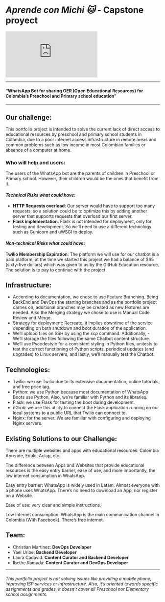 # _Aprende con Michi 🐱_ - Capstone proyect
![](https://fv9-3.failiem.lv/thumb_show.php?i=8qfjk78a6&view)

------------

#### “WhatsApp Bot for sharing OER (Open Educational Resources) for Colombia’s Preschool and Primary school education”

------------
## Our challenge:
This portfolio project is intended to solve the current lack of direct access to educational resources by preschool and primary school students in Colombia, due to a poor internet access infrastructure in remote areas and common problems such as low income in most Colombian families or absence of a computer at home.

### Who will help and users:
The users of the WhatsApp bot are the parents of children in Preschool or Primary school. However, their children would be the ones that benefit from it.



#### _Technical Risks what could have:_

- **HTTP Requests overload**: Our server would have to support too many requests, so a solution could be to optimize this by adding another server that supports requests that overload our first server.
- **Flask implementation**: Flask is not intended for deployment, only for testing and development. So we’ll need to use a different technology such as Gunicorn and uWSGI to deploy.

#### _Non-technical Risks what could have:_

**Twilio Membership Expiration**: The platform we will use for our chatbot is a paid platform, at the time we started this project we had a balance of $65 (sixty-five dollars) which was given to us by the GitHub Education resource. The solution is to pay to continue with the project.

## Infrastructure:
- According to documentation, we chose to use Feature Branching. Being BackEnd and DevOps the starting branches and as the portfolio project carries on, additional branches may be created as new features are needed. Also the Merging strategy we chose to use is Manual Code Review and Merge.
- Strategy for deployment: Recreate, it implies downtime of the service depending on both shutdown and boot duration of the application.
- We’ll upload files on SSH by using the *scp* command. Additionally, - We’ll storage the files following the same Chatbot content structure.
- We’ll use Pycodestyle for a consistent styling in Python files, unitests to test the correct functioning of Python scripts, periodical updates (and upgrades) to Linux servers, and lastly, we’ll manually test the Chatbot.


## Technologies:
- Twilio: we use Twilio due to its extensive documentation, online tutorials, and free price tag.
- Python: we use Python because most documentation of WhatsApp Boots use Python, Also, we’re familiar with Python and its libraries.
- Flask: we use Flask for testing the boot during development.
- nGrok: we use this utility to connect the Flask application running on our local systems to a public URL that Twilio can connect to.
- Nginx: for the server. We are familiar with configuring and deploying Nginx servers.

## Existing Solutions to our Challenge:
There are multiple websites and apps with educational resources: Colombia Aprende, Eduki, Aulap, etc.

The difference between Apps and Websites that provide educational resources is the easy entry barrier, ease of use, and more importantly, the low internet consumption in WhatsApp.

Easy entry barrier: WhatsApp is widely used in Latam. Almost everyone with a phone uses WhatsApp. There’s no need to download an App, nor register on a Website.

Ease of use: very clear and simple instructions.

Low Internet consumption: WhatsApp is the main communication channel in Colombia (With Facebook). There’s free internet.


## Team:
- Christian Martinez:  **DevOps Developer**
- Yael Uribe: **Backend Developer**
- Laura Cadavid: **Content Curator and Backend Developer**
- Ibethe Ramada: **Content Curator and DevOps Developer**

_________
###### This portfolio project is not solving issues like providing a mobile phone, improving ISP services or infrastructure. Also, it’s oriented towards specific assignments and grades, it doesn’t cover all Preschool nor Elementary school assignments.
